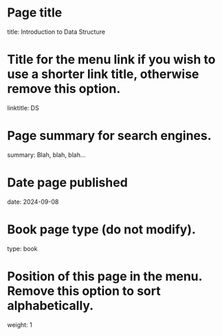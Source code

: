 # Page title
title: Introduction to Data Structure

# Title for the menu link if you wish to use a shorter link title, otherwise remove this option.
linktitle: DS

# Page summary for search engines.
summary: Blah, blah, blah...

# Date page published
date: 2024-09-08

# Book page type (do not modify).
type: book

# Position of this page in the menu. Remove this option to sort alphabetically.
weight: 1

